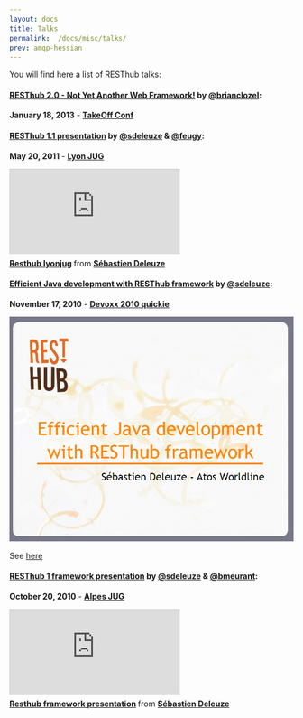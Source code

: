 ```yaml
---
layout: docs
title: Talks
permalink:  /docs/misc/talks/
prev: amqp-hessian
---
```


You will find here a list of RESThub talks:

#### **[RESThub 2.0 - Not Yet Another Web Framework!](https://speakerdeck.com/bclozel/resthub-2-dot-0-not-yet-another-web-framework)** by [@brianclozel](https://twitter.com/brianclozel):

**January 18, 2013** - **[TakeOff Conf](http://takeoffconf.com/2013)**

<div class="talk text-center">
<script async class="speakerdeck-embed" data-id="06dd117045470130bd1922000a9182a6" data-ratio="1.33333333333333" src="//speakerdeck.com/assets/embed.js"></script>
</div>

#### **[RESThub 1.1 presentation](http://fr.slideshare.net/sdeleuze/resthub-lyonjug)** by [@sdeleuze](https://twitter.com/sdeleuze) & [@feugy](https://github.com/feugy):

**May 20, 2011** - **[Lyon JUG](http://www.lyonjug.org/evenements/2eme-anniversaire)**

<div class="talk text-center slideshare">
<iframe src="http://www.slideshare.net/slideshow/embed_code/8036473" frameborder="0" marginwidth="0" marginheight="0" scrolling="no" style="border:1px solid #CCC;border-width:1px 1px 0;margin-bottom:5px" allowfullscreen> </iframe> <div style="margin-bottom:5px"> <strong> <a href="https://fr.slideshare.net/sdeleuze/resthub-lyonjug" title="Resthub lyonjug" target="_blank">Resthub lyonjug</a> </strong> from <strong><a href="http://www.slideshare.net/sdeleuze" target="_blank">Sébastien Deleuze</a></strong> </div>
</div>

#### **[Efficient Java development with RESThub framework](/docs/misc/talk/devoxx)** by [@sdeleuze](https://twitter.com/sdeleuze):

**November 17, 2010** - **[Devoxx 2010 quickie](http://www.devoxx.com/display/Devoxx2K10/Efficient+Java+development+with+RESThub+framework)**

<p class="talk text-center">
    <a href="/docs/misc/talks/devoxx" target="_blank"><img src="/assets/img/devoxx.png" alt="Devoxx quickie"/></a>
</p>

See [here](/docs/misc/talks/devoxx)

#### **[RESThub 1 framework presentation](http://fr.slideshare.net/sdeleuze/resthub-framework-presentation)** by [@sdeleuze](https://twitter.com/sdeleuze) & [@bmeurant](https://twitter.com/bmeurant):

**October 20, 2010** - **[Alpes JUG](http://www.jugevents.org/jugevents/event/30130)**

<div class="talk text-center slideshare">
<iframe src="http://www.slideshare.net/slideshow/embed_code/5529521" frameborder="0" marginwidth="0" marginheight="0" scrolling="no" style="border:1px solid #CCC;border-width:1px 1px 0;margin-bottom:5px" allowfullscreen> </iframe> <div style="margin-bottom:5px"> <strong> <a href="https://fr.slideshare.net/sdeleuze/resthub-framework-presentation" title="Resthub framework presentation" target="_blank">Resthub framework presentation</a> </strong> from <strong><a href="http://www.slideshare.net/sdeleuze" target="_blank">Sébastien Deleuze</a></strong> </div>
</div>

